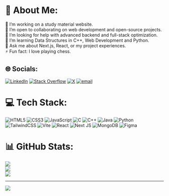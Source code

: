 # 💫 About Me:
🔭 I’m working on a study material website.<br>👯 I’m open to collaborating on web development and open-source projects.<br>🤝 I’m looking for help with advanced backend and full-stack optimization.<br>🌱 I’m learning Data Structures in C++, Web Development and Python.<br>💬 Ask me about Next.js, React, or my project experiences.<br>⚡ Fun fact: I love playing chess.


## 🌐 Socials:
[![LinkedIn](https://img.shields.io/badge/LinkedIn-%230077B5.svg?logo=linkedin&logoColor=white)](https://linkedin.com/in/thisisiamaryan) [![Stack Overflow](https://img.shields.io/badge/-Stackoverflow-FE7A16?logo=stack-overflow&logoColor=white)](https://stackoverflow.com/users/20500969) [![X](https://img.shields.io/badge/X-black.svg?logo=X&logoColor=white)](https://x.com/Aryan_Sharma174) [![email](https://img.shields.io/badge/Email-D14836?logo=gmail&logoColor=white)](mailto:aryanshar17@gmail.com) 

# 💻 Tech Stack:
![HTML5](https://img.shields.io/badge/html5-%23E34F26.svg?style=for-the-badge&logo=html5&logoColor=white) ![CSS3](https://img.shields.io/badge/css3-%231572B6.svg?style=for-the-badge&logo=css3&logoColor=white) ![JavaScript](https://img.shields.io/badge/javascript-%23323330.svg?style=for-the-badge&logo=javascript&logoColor=%23F7DF1E) ![C](https://img.shields.io/badge/c-%2300599C.svg?style=for-the-badge&logo=c&logoColor=white) ![C++](https://img.shields.io/badge/c++-%2300599C.svg?style=for-the-badge&logo=c%2B%2B&logoColor=white) ![Java](https://img.shields.io/badge/java-%23ED8B00.svg?style=for-the-badge&logo=openjdk&logoColor=white) ![Python](https://img.shields.io/badge/python-3670A0?style=for-the-badge&logo=python&logoColor=ffdd54) ![TailwindCSS](https://img.shields.io/badge/tailwindcss-%2338B2AC.svg?style=for-the-badge&logo=tailwind-css&logoColor=white) ![Vite](https://img.shields.io/badge/vite-%23646CFF.svg?style=for-the-badge&logo=vite&logoColor=white) ![React](https://img.shields.io/badge/react-%2320232a.svg?style=for-the-badge&logo=react&logoColor=%2361DAFB) ![Next JS](https://img.shields.io/badge/Next-black?style=for-the-badge&logo=next.js&logoColor=white) ![MongoDB](https://img.shields.io/badge/MongoDB-%234ea94b.svg?style=for-the-badge&logo=mongodb&logoColor=white) ![Figma](https://img.shields.io/badge/figma-%23F24E1E.svg?style=for-the-badge&logo=figma&logoColor=white)
# 📊 GitHub Stats:
![](https://github-readme-stats.vercel.app/api?username=ThisIsIAmAryan&theme=dark&hide_border=false&include_all_commits=true&count_private=false)<br/>
![](https://github-readme-streak-stats.herokuapp.com/?user=ThisIsIAmAryan&theme=dark&hide_border=false)<br/>
![](https://github-readme-stats.vercel.app/api/top-langs/?username=ThisIsIAmAryan&theme=dark&hide_border=false&include_all_commits=true&count_private=false&layout=compact)

---
[![](https://visitcount.itsvg.in/api?id=ThisIsIAmAryan&icon=0&color=0)](https://visitcount.itsvg.in)

<!-- Proudly created with GPRM ( https://gprm.itsvg.in ) -->
